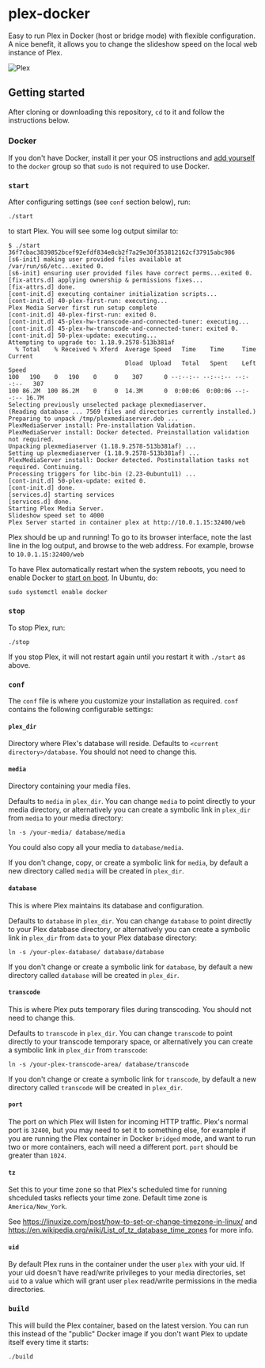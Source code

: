 # plex-docker
Easy to run Plex in Docker (host or bridge mode) with flexible configuration.  A nice benefit, it allows you to change the slideshow speed on the local web instance of Plex.

![Plex](https://i1.wp.com/softsfile.info/wp-content/uploads/2019/10/plex-pms-icon.png?fit=256%2C256)

## Getting started

After cloning or downloading this repository, `cd` to it and follow the instructions below.

### Docker
If you don't have Docker, install it per your OS instructions and [add yourself](https://docs.docker.com/install/linux/linux-postinstall/#manage-docker-as-a-non-root-user) to the `docker` group so that `sudo` is not required to use Docker.

### `start`
After configuring settings (see `conf` section below), run:
```
./start
```
to start Plex.  You will see some log output similar to:
```
$ ./start
36f7cbac3839852bcef92efdf834e8cb2f7a29e30f353812162cf37915abc986
[s6-init] making user provided files available at /var/run/s6/etc...exited 0.
[s6-init] ensuring user provided files have correct perms...exited 0.
[fix-attrs.d] applying ownership & permissions fixes...
[fix-attrs.d] done.
[cont-init.d] executing container initialization scripts...
[cont-init.d] 40-plex-first-run: executing... 
Plex Media Server first run setup complete
[cont-init.d] 40-plex-first-run: exited 0.
[cont-init.d] 45-plex-hw-transcode-and-connected-tuner: executing... 
[cont-init.d] 45-plex-hw-transcode-and-connected-tuner: exited 0.
[cont-init.d] 50-plex-update: executing... 
Attempting to upgrade to: 1.18.9.2578-513b381af
  % Total    % Received % Xferd  Average Speed   Time    Time     Time  Current
                                 Dload  Upload   Total   Spent    Left  Speed
100   190    0   190    0     0    307      0 --:--:-- --:--:-- --:--:--   307
100 86.2M  100 86.2M    0     0  14.3M      0  0:00:06  0:00:06 --:--:-- 16.7M
Selecting previously unselected package plexmediaserver.
(Reading database ... 7569 files and directories currently installed.)
Preparing to unpack /tmp/plexmediaserver.deb ...
PlexMediaServer install: Pre-installation Validation.  
PlexMediaServer install: Docker detected. Preinstallation validation not required.  
Unpacking plexmediaserver (1.18.9.2578-513b381af) ...
Setting up plexmediaserver (1.18.9.2578-513b381af) ...
PlexMediaServer install: Docker detected. Postinstallation tasks not required. Continuing.   
Processing triggers for libc-bin (2.23-0ubuntu11) ...
[cont-init.d] 50-plex-update: exited 0.
[cont-init.d] done.
[services.d] starting services
[services.d] done.
Starting Plex Media Server.
Slideshow speed set to 4000
Plex Server started in container plex at http://10.0.1.15:32400/web
```
Plex should be up and running!  To go to its browser interface, note the last line in the log output, and browse to the web address. For example, browse to `10.0.1.15:32400/web`

To have Plex automatically restart when the system reboots, you need to enable Docker to [start on boot](https://docs.docker.com/install/linux/linux-postinstall/#configure-docker-to-start-on-boot).  In Ubuntu, do:
```
sudo systemctl enable docker
```

### `stop`
To stop Plex, run:
```
./stop
```
If you stop Plex, it will not restart again until you restart it with `./start` as above.

### `conf`
The `conf` file is where you customize your installation as required. `conf` contains the following configurable settings:

#### `plex_dir`
Directory where Plex's database will reside.  Defaults to `<current directory>/database`. You should not need to change this.

#### `media`
Directory containing your media files.

Defaults to `media` in `plex_dir`.  You can change `media` to point directly to your media directory, or alternatively you can create a symbolic link in `plex_dir` from `media` to your media directory:
```
ln -s /your-media/ database/media
```
You could also copy all your media to `database/media`.

If you don't change, copy, or create a symbolic link for `media`, by default a new directory called `media` will be created in `plex_dir`.

#### `database`
This is where Plex maintains its database and configuration.

Defaults to `database` in `plex_dir`.  You can change `database` to point directly to your Plex database directory, or alternatively you can create a symbolic link in `plex_dir` from `data` to your Plex database directory:
```
ln -s /your-plex-database/ database/database
```
If you don't change or create a symbolic link for `database`, by default a new directory called `database` will be created in `plex_dir`.

#### `transcode`
This is where Plex puts temporary files during transcoding.  You should not need to change this.

Defaults to `transcode` in `plex_dir`.  You can change `transcode` to point directly to your transcode temporary space, or alternatively you can create a symbolic link in `plex_dir` from `transcode`:
```
ln -s /your-plex-transcode-area/ database/transcode
```
If you don't change or create a symbolic link for `transcode`, by default a new directory called `transcode` will be created in `plex_dir`.

#### `port`
The port on which Plex will listen for incoming HTTP traffic.  Plex's normal port is `32400`, but you may need to set it to something else, for example if you are running the Plex container in Docker `bridged` mode, and want to run two or more containers, each will need a different port. `port` should be greater than `1024`.

#### `tz`
Set this to your time zone so that Plex's scheduled time for running shceduled tasks reflects your time zone.  Default time zone is `America/New_York`.

See https://linuxize.com/post/how-to-set-or-change-timezone-in-linux/ and https://en.wikipedia.org/wiki/List_of_tz_database_time_zones for more info.

#### `uid`
By default Plex runs in the container under the user `plex` with your uid.  If your uid doesn't have read/write privileges to your media directories, set `uid` to a value which will grant user `plex` read/write permissions in the media directories.

### `build`
This will build the Plex container, based on the latest version.  You can run this instead of the "public" Docker image if you don't want Plex to update itself every time it starts:
```
./build
```
